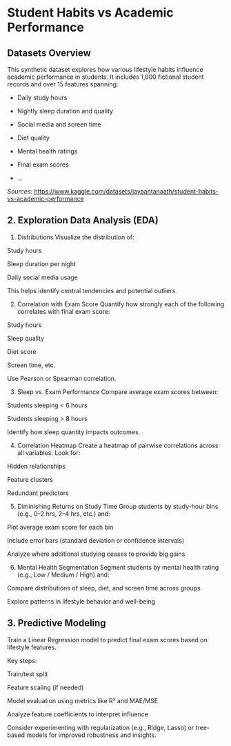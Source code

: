 # Student Habits vs Academic Performance

## Datasets Overview
This synthetic dataset explores how various lifestyle habits influence academic performance in students. It includes 1,000 fictional student records and over 15 features spanning:
- Daily study hours

- Nightly sleep duration and quality

- Social media and screen time

- Diet quality

- Mental health ratings
  
- Final exam scores

- ...

*Sources:* https://www.kaggle.com/datasets/jayaantanaath/student-habits-vs-academic-performance

## 2. Exploration Data Analysis (EDA)
1. Distributions
Visualize the distribution of:

Study hours

Sleep duration per night

Daily social media usage

This helps identify central tendencies and potential outliers.

2. Correlation with Exam Score
Quantify how strongly each of the following correlates with final exam score:

Study hours

Sleep quality

Diet score

Screen time, etc.

Use Pearson or Spearman correlation.

3. Sleep vs. Exam Performance
Compare average exam scores between:

Students sleeping < 6 hours

Students sleeping > 8 hours

Identify how sleep quantity impacts outcomes.

4. Correlation Heatmap
Create a heatmap of pairwise correlations across all variables. Look for:

Hidden relationships

Feature clusters

Redundant predictors

5. Diminishing Returns on Study Time
Group students by study-hour bins (e.g., 0–2 hrs, 2–4 hrs, etc.) and:

Plot average exam score for each bin

Include error bars (standard deviation or confidence intervals)

Analyze where additional studying ceases to provide big gains

6. Mental Health Segmentation
Segment students by mental health rating (e.g., Low / Medium / High) and:

Compare distributions of sleep, diet, and screen time across groups

Explore patterns in lifestyle behavior and well-being

## 3. Predictive Modeling
Train a Linear Regression model to predict final exam scores based on lifestyle features.

Key steps:

Train/test split

Feature scaling (if needed)

Model evaluation using metrics like R² and MAE/MSE

Analyze feature coefficients to interpret influence

Consider experimenting with regularization (e.g., Ridge, Lasso) or tree-based models for improved robustness and insights. 
